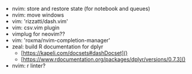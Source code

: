 - nvim: store and restore state (for notebook and queues)
- nvim: move windows
- vim: 'rizzatti/dash.vim'
- vim: csv.vim plugin
- vimplug for neovim??
- vim: 'roxma/nvim-completion-manager' 
- zeal: build R documentation for dplyr
  * [https://kapeli.com/docsets#dashDocset]()
  * [https://www.rdocumentation.org/packages/dplyr/versions/0.7.3]()
- nvim: r linter?
